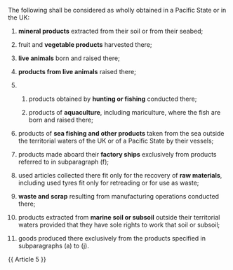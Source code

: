The following shall be considered as wholly obtained in a Pacific State or in the UK:

1. **mineral products** extracted from their soil or from their seabed;

2. fruit and **vegetable products** harvested there;

3. **live animals** born and raised there;

4. **products from live animals** raised there;

5. 
   1. products obtained by **hunting or fishing** conducted there;

   2. products of **aquaculture**, including mariculture, where the fish are born and raised there;

6. products of **sea fishing and other products** taken from the sea outside the territorial waters of the UK or of a Pacific State by their vessels;

7. products made aboard their **factory ships** exclusively from products referred to in subparagraph (f);

8. used articles collected there fit only for the recovery of **raw materials**, including used tyres fit only for retreading or for use as waste;

9. **waste and scrap** resulting from manufacturing operations conducted there;

10. products extracted from **marine soil or subsoil** outside their territorial waters provided that they have sole rights to work that soil or subsoil;

11. goods produced there exclusively from the products specified in subparagraphs (a) to (j).

{{ Article 5 }}
